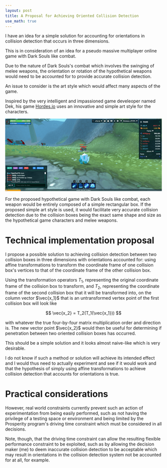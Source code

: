 ```yaml
---
layout: post
title: A Proposal for Achieving Oriented Collision Detection
use_math: true
---
```


I have an idea for a simple solution for accounting for orientations in collision detection that occurs in three dimensions.

This is in consideration of an idea for a pseudo massive multiplayer online game with Dark Souls like combat.

Due to the nature of Dark Souls's combat which involves the swinging of melee weapons, the orientation or rotation of the hypothetical weapons would need to be accounted for to provide accurate collision detection.

An issue to consider is the art style which would affect many aspects of the game.

Inspired by the very intelligent and impassioned game develeoper named Dek, his game [Hordes.io](https://hordes.io) uses an innovative and simple art style for the characters.

![Hordes.io art style](/assets/images/hordes_screenshot.gif "Hordes.io art style")

For the proposed hypothetical game with Dark Souls like combat, each weapon would be entirely composed of a simple rectangular box. If the proposed simple art style is used, it would facilitate very accurate collision detection due to the collision boxes being the exact same shape and size as the hypothetical game characters and melee weapons.

# Technical implementation proposal

I propose a possible solution to achieving collision detection between two collision boxes in three dimensions with orientations accounted for: using affine transformations to transform the coordinate frame of one collision box's vertices to that of the coordinate frame of the other collision box.

Using the transformation operators $T_1$, representing the original coordinate frame of the collision box to transform, and $T_2$, representing the coordinate frame of the second collision box that it will be transformed into, on the column vector $\vec{x_1}$ that is an untransformed vertex point of the first collision box will look like

$$
\vec{x_2} = T_2(T_1(\vec{x_1}))
$$

with whatever the true four-by-four matrix multiplication order and direction is. The new vector point $\vec{x_2}$ would then be useful for determining if penetration between two oriented collision boxes has occurred.

This should be a simple solution and it looks almost naive-like which is very desirable.

I do not know if such a method or solution will achieve its intended effect and I would thus need to actually experiment and see if it would work and that the hypothesis of simply using affine transformations to achieve collision detection that accounts for orientations is true.

# Practical considerations

However, real world constraints currently prevent such an action of experimentation from being easily performed, such as not having the privilege of a testing space or environment and being limited by the Prosperity program's driving time constraint which must be considered in all decisions.

Note, though, that the driving time constraint can allow the resulting flexible performance constraint to be exploited, such as by allowing the decision maker (me) to deem inaccurate collision detection to be acceptable which may result in orientations in the collision detection system not be accounted for at all, for example.